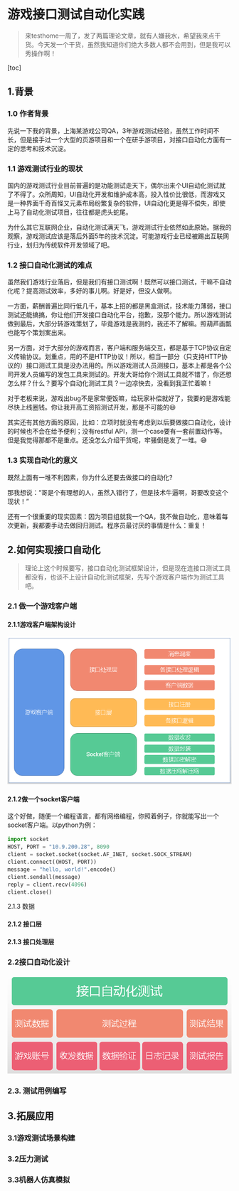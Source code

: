 # 游戏接口测试自动化实践

> 来testhome一周了，发了两篇理论文章，就有人嫌我水，希望我来点干货。今天发一个干货，虽然我知道你们绝大多数人都不会用到，但是我可以秀操作啊！

[toc]

## 1.背景

### 1.0 作者背景

先说一下我的背景，上海某游戏公司QA，3年游戏测试经验，虽然工作时间不长，但是接手过一个大型的页游项目和一个在研手游项目，对接口自动化方面有一定的思考和技术沉淀。

### 1.1 游戏测试行业的现状

国内的游戏测试行业目前普遍的是功能测试走天下，偶尔出来个UI自动化测试就了不得了。众所周知，UI自动化开发和维护成本高，投入性价比很低，而游戏又是一种界面千奇百怪又元素布局纷繁复杂的软件，UI自动化更是得不偿失，即使上马了自动化测试项目，往往都是虎头蛇尾。

为什么其它互联网企业，自动化测试满天飞，游戏测试行业依然如此原始。据我的观察，游戏测试应该是落后外面5年的技术沉淀。可能游戏行业已经被踢出互联网行业，划归为传统软件开发领域了吧。

### 1.2 接口自动化测试的难点

虽然我们游戏行业落后，但是我们有接口测试啊！既然可以接口测试，干嘛不自动化呢？提高测试效率，多好的事儿啊。好是好，但没人做啊。

一方面，薪酬普遍比同行低几千，基本上招的都是黑盒测试，技术能力薄弱，接口测试还能搞搞，你让他们开发接口自动化平台，抱歉，没那个能力。所以游戏测试做到最后，大部分转游戏策划了，毕竟游戏是我测的，我还不了解嘛。照葫芦画瓢也能写个策划案出来。

另一方面，对于大部分的游戏而言，客户端和服务端交互，都是基于TCP协议自定义传输协议。划重点，用的不是HTTP协议！所以，相当一部分（只支持HTTP协议的）接口测试工具是没办法用的。所以游戏测试人员测接口，基本上都是各个公司开发人员编写的发包工具来测试的。开发大哥给你个测试工具就不错了，你还想怎么样？什么？要写个自动化测试工具？一边凉快去，没看到我正忙着嘛！

对于老板来说，游戏出bug不是家常便饭嘛，给玩家补偿就好了，我要的是游戏能尽快上线圈钱。你让我开高工资招测试开发，那是不可能的:laughing:

其实还有其他方面的原因，比如：立项时就没有考虑到以后要做接口自动化，设计的时候也不会在给予便利；没有restful API，测一个case要有一套前置动作等。但是我觉得那都不是重点。还没怎么介绍干货呢，牢骚倒是发了一堆。:sweat_smile:

### 1.3 实现自动化的意义

既然上面有一堆不利因素，你为什么还要去做接口的自动化?

那我想说：“哥是个有理想的人，虽然入错行了，但是技术牛逼啊，哥要改变这个现状！”

还有一个很重要的现实因素：因为项目组就我一个QA，我不做自动化，意味着每次更新，我都要手动去做回归测试。程序员最讨厌的事情是什么：重复！

## 2.如何实现接口自动化

> 理论上这个时候要写，接口自动化测试框架设计，但是现在连接口测试工具都没有，也谈不上设计自动化测试框架，先写个游戏客户端作为测试工具吧。


### 2.1 做一个游戏客户端

#### 2.1.1游戏客户端架构设计

<img src="../images/游戏客户端.png" alt="游戏客户端" style="zoom:100%;" />

#### 2.1.2做一个socket客户端

这个好做，随便一个编程语言，都有网络编程，你照着例子，你就能写出一个socket客户端。以python为例：

```python
import socket
HOST, PORT = "10.9.200.28", 8090
client = socket.socket(socket.AF_INET, socket.SOCK_STREAM)
client.connect((HOST, PORT))
message = "hello, world!".encode()
client.sendall(message)
reply = client.recv(4096)
client.close()
```

2.1.3 数据

#### 2.1.2 接口层

#### 2.1.3 接口处理层


### 2.2接口自动化设计

![接口自动化测试](../images/接口自动化测试.png)

### 2.3. 测试用例编写

## 3.拓展应用

### 3.1游戏测试场景构建

### 3.2压力测试

### 3.3机器人仿真模拟



### 

